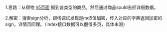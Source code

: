 1.思路：从得物 [h5页面](https://m.poizon.com/router/) 抓到各类型的商品，然后通过商品spuId去抓详细数据。

2.解密：搜索sign分析，跟栈调试发现是md5值加密，传入对应的字典返回加密的sign，详情页同理。（index接口数据可以翻很多页，具体未测）
